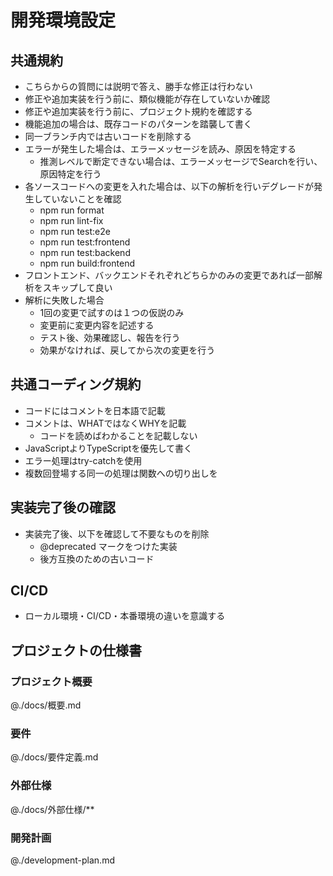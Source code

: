 # 開発環境設定

## 共通規約

- こちらからの質問には説明で答え、勝手な修正は行わない
- 修正や追加実装を行う前に、類似機能が存在していないか確認
- 修正や追加実装を行う前に、プロジェクト規約を確認する
- 機能追加の場合は、既存コードのパターンを踏襲して書く
- 同一ブランチ内では古いコードを削除する
- エラーが発生した場合は、エラーメッセージを読み、原因を特定する
  - 推測レベルで断定できない場合は、エラーメッセージでSearchを行い、原因特定を行う
- 各ソースコードへの変更を入れた場合は、以下の解析を行いデグレードが発生していないことを確認
  - npm run format
  - npm run lint-fix
  - npm run test:e2e
  - npm run test:frontend
  - npm run test:backend
  - npm run build:frontend
- フロントエンド、バックエンドそれぞれどちらかのみの変更であれば一部解析をスキップして良い
- 解析に失敗した場合
  - 1回の変更で試すのは１つの仮説のみ
  - 変更前に変更内容を記述する
  - テスト後、効果確認し、報告を行う
  - 効果がなければ、戻してから次の変更を行う

## 共通コーディング規約

- コードにはコメントを日本語で記載
- コメントは、WHATではなくWHYを記載
  - コードを読めばわかることを記載しない
- JavaScriptよりTypeScriptを優先して書く
- エラー処理はtry-catchを使用
- 複数回登場する同一の処理は関数への切り出しを

## 実装完了後の確認

- 実装完了後、以下を確認して不要なものを削除
  - @deprecated マークをつけた実装
  - 後方互換のための古いコード

## CI/CD

- ローカル環境・CI/CD・本番環境の違いを意識する

## プロジェクトの仕様書

### プロジェクト概要
@./docs/概要.md

### 要件
@./docs/要件定義.md

### 外部仕様
@./docs/外部仕様/**

### 開発計画
@./development-plan.md
